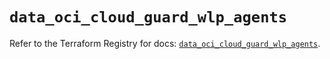 # `data_oci_cloud_guard_wlp_agents`

Refer to the Terraform Registry for docs: [`data_oci_cloud_guard_wlp_agents`](https://registry.terraform.io/providers/hashicorp/oci/7.19.0/docs/data-sources/cloud_guard_wlp_agents).
